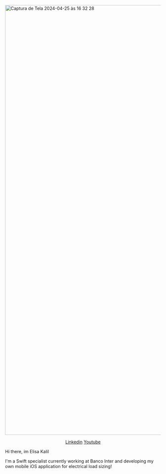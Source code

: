 <img width="1390" alt="Captura de Tela 2024-04-25 às 16 32 28" src="https://github.com/elisakalil/elisakalil/assets/60624768/1d0a970f-5c3c-436b-a557-a2ffcec516f8">

<p align="center"><a href="https://www.linkedin.com/in/elisa-kalil/">Linkedin</a> <a href="URL_DO_SEU_LINK">Youtube</a> 

Hi there, im Elisa Kalil

I'm a Swift specialist currently working at Banco Inter and developing my own mobile iOS application for electrical load sizing!
 

